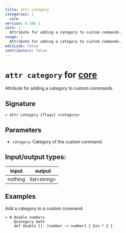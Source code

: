 ```yaml
---
title: attr category
categories: |
  core
version: 0.106.1
core: |
  Attribute for adding a category to custom commands.
usage: |
  Attribute for adding a category to custom commands.
editLink: false
contributors: false
---
```

<!-- This file is automatically generated. Please edit the command in https://github.com/nushell/nushell instead. -->

# `attr category` for [core](/commands/categories/core.md)

<div class='command-title'>Attribute for adding a category to custom commands.</div>

## Signature

```> attr category {flags} <category>```

## Parameters

 -  `category`: Category of the custom command.


## Input/output types:

| input   | output       |
| ------- | ------------ |
| nothing | list&lt;string&gt; |
## Examples

Add a category to a custom command
```nu
> # Double numbers
    @category math
    def double []: [number -> number] { $in * 2 }

```
